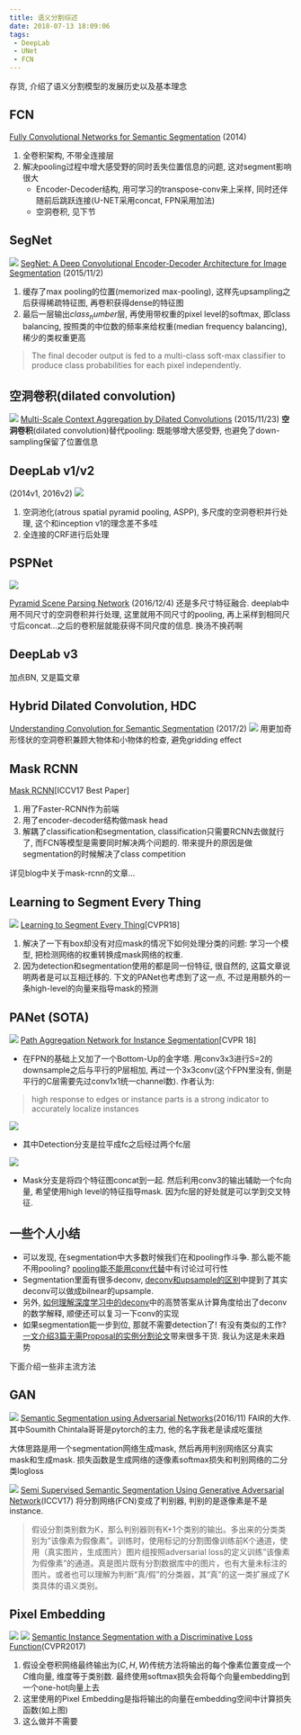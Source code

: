 ```yaml
---
title: 语义分割综述
date: 2018-07-13 18:09:06
tags:
 - DeepLab
 - UNet
 - FCN
---
```


存货, 介绍了语义分割模型的发展历史以及基本理念

<!--more-->

## FCN
[Fully Convolutional Networks for Semantic Segmentation](https://people.eecs.berkeley.edu/~jonlong/long_shelhamer_fcn.pdf) (2014)


1. 全卷积架构, 不带全连接层
2. 解决pooling过程中增大感受野的同时丢失位置信息的问题, 这对segment影响很大
    - Encoder-Decoder结构, 用可学习的transpose-conv来上采样, 同时还伴随前后跳跃连接(U-NET采用concat,  FPN采用加法)
    - 空洞卷积, 见下节

## SegNet
![](https://my-imgshare.oss-cn-shenzhen.aliyuncs.com/segnet.png)
[SegNet: A Deep Convolutional Encoder-Decoder Architecture for Image Segmentation](https://arxiv.org/abs/1511.00561) (2015/11/2)
1. 缓存了max pooling的位置(memorized max-pooling), 这样先upsampling之后获得稀疏特征图, 再卷积获得dense的特征图
2. 最后一层输出$class_number$层, 再使用带权重的pixel level的softmax, 即class balancing, 按照类的中位数的频率来给权重(median frequency balancing), 稀少的类权重更高
> The final decoder output is fed to a multi-class soft-max classifier to produce class probabilities for each pixel independently.

## 空洞卷积(dilated convolution)
![](https://my-imgshare.oss-cn-shenzhen.aliyuncs.com/dilation.gif)
[Multi-Scale Context Aggregation by Dilated Convolutions](https://arxiv.org/abs/1511.07122) (2015/11/23)
**空洞卷积**(dilated convolution)替代pooling: 既能够增大感受野, 也避免了down-sampling保留了位置信息

## DeepLab v1/v2
(2014v1, 2016v2)
![](https://my-imgshare.oss-cn-shenzhen.aliyuncs.com/deeplab1.png)
1. 空洞池化(atrous spatial pyramid pooling, ASPP), 多尺度的空洞卷积并行处理, 这个和inception v1的理念差不多哇
2. 全连接的CRF进行后处理


## PSPNet
![](https://hszhao.github.io/projects/pspnet/figures/pspnet.png)

[Pyramid Scene Parsing Network](https://arxiv.org/abs/1612.01105) (2016/12/4)
还是多尺寸特征融合. deeplab中用不同尺寸的空洞卷积并行处理, 这里就用不同尺寸的pooling, 再上采样到相同尺寸后concat...之后的卷积层就能获得不同尺度的信息. 换汤不换药啊

## DeepLab v3
加点BN, 又是篇文章

## Hybrid Dilated Convolution, HDC
[Understanding Convolution for Semantic Segmentation](https://arxiv.org/abs/1702.08502) 
 (2017/2)
![](https://my-imgshare.oss-cn-shenzhen.aliyuncs.com/dilated1.jpg)
用更加奇形怪状的空洞卷积兼顾大物体和小物体的检查, 避免gridding effect

## Mask RCNN
[Mask RCNN](https://arxiv.org/abs/1703.06870)[ICCV17 Best Paper]
1. 用了Faster-RCNN作为前端
2. 用了encoder-decoder结构做mask head
3. 解耦了classification和segmentation, classification只需要RCNN去做就行了, 而FCN等模型是需要同时解决两个问题的. 带来提升的原因是做segmentation的时候解决了class competition

详见blog中关于mask-rcnn的文章...

## Learning to Segment Every Thing
![](https://my-imgshare.oss-cn-shenzhen.aliyuncs.com/segeverything.png)
[Learning to Segment Every Thing](https://arxiv.org/abs/1711.10370)[CVPR18]
1. 解决了一下有box却没有对应mask的情况下如何处理分类的问题: 学习一个模型, 把检测网络的权重转换成mask网络的权重. 
2. 因为detection和segmentation使用的都是同一份特征, 很自然的, 这篇文章说明两者是可以互相迁移的. 下文的PANet也考虑到了这一点, 不过是用额外的一条high-level的向量来指导mask的预测

## PANet (SOTA)
![](https://my-imgshare.oss-cn-shenzhen.aliyuncs.com/panet1.png)
[Path Aggregation Network for Instance Segmentation](http://link.zhihu.com/?target=https%3A//arxiv.org/abs/1803.01534)[CVPR 18]

 - 在FPN的基础上又加了一个Bottom-Up的金字塔. 用conv3x3进行S=2的downsample之后与平行的P层相加, 再过一个3x3conv(这个FPN里没有, 倒是平行的C层需要先过conv1x1统一channel数). 作者认为:
 > high response to edges or instance parts is a strong indicator to accurately localize instances

![](https://my-imgshare.oss-cn-shenzhen.aliyuncs.com/panet2.png)
 - 其中Detection分支是拉平成fc之后经过两个fc层

![](https://my-imgshare.oss-cn-shenzhen.aliyuncs.com/panet3.png)
 - Mask分支是将四个特征图concat到一起. 然后利用conv3的输出辅助一个fc向量, 希望使用high level的特征指导mask. 因为fc层的好处就是可以学到交叉特征.


## 一些个人小结
 - 可以发现, 在segmentation中大多数时候我们在和pooling作斗争. 那么能不能不用pooling? [pooling能不能用conv代替](https://www.zhihu.com/question/270777218)中有讨论过可行性
 - Segmentation里面有很多deconv, [deconv和upsample的区别](https://www.zhihu.com/question/63890195)中提到了其实deconv可以做成bilnear的upsample.
 - 另外, [如何理解深度学习中的deconv](https://www.zhihu.com/question/43609045)中的高赞答案从计算角度给出了deconv的数学解释, 顺便还可以复习一下conv的实现
 - 如果segmentation能一步到位, 那就不需要detection了! 有没有类似的工作? [一文介绍3篇无需Proposal的实例分割论文](https://zhuanlan.zhihu.com/p/35770716)带来很多干货. 我认为这是未来趋势

下面介绍一些非主流方法

## GAN
![](https://my-imgshare.oss-cn-shenzhen.aliyuncs.com/ganseg.png)
[Semantic Segmentation using Adversarial Networks](https://arxiv.org/abs/1611.08408)(2016/11)
FAIR的大作. 其中Soumith Chintala哥哥是pytorch的主力, 他的名字我老是读成吃蛋挞

大体思路是用一个segmentation网络生成mask, 然后再用判别网络区分真实mask和生成mask. 损失函数是生成网络的逐像素softmax损失和判别网络的二分类logloss

![](https://my-imgshare.oss-cn-shenzhen.aliyuncs.com/semiseg.png)
[Semi Supervised Semantic Segmentation Using Generative Adversarial Network](http://link.zhihu.com/?target=https%3A//arxiv.org/abs/1703.09695)(ICCV17)
将分割网络(FCN)变成了判别器, 判别的是逐像素是不是instance.
> 假设分割类别数为K，那么判别器则有K+1个类别的输出。多出来的分类类别为”该像素为假像素”。训练时，使用标记的分割图像训练前K个通道，使用（真实图片，生成图片）图片组按照adversarial loss的定义训练”该像素为假像素”的通道。真是图片既有分割数据库中的图片，也有大量未标注的图片。或者也可以理解为判断“真/假”的分类器，其“真”的这一类扩展成了K类具体的语义类别。


## Pixel Embedding
![](https://pic4.zhimg.com/80/v2-e1e0958468e1b3ac4a776d2b2838582f_hd.jpg)
![](https://pic4.zhimg.com/80/v2-96e7e28ab2727f2d544a9eb8c35c10a3_hd.jpg)
[Semantic Instance Segmentation with a Discriminative Loss Function](http://link.zhihu.com/?target=https%3A//arxiv.org/abs/1708.02551)(CVPR2017)

1. 假设全卷积网络最终输出为$(C, H, W)$传统方法将输出的每个像素位置变成一个$C$维向量, 维度等于类别数. 最终使用softmax损失会将每个向量embedding到一个one-hot向量上去
2. 这里使用的Pixel Embedding是指将输出的向量在embedding空间中计算损失函数(如上图)
3. 这么做并不需要